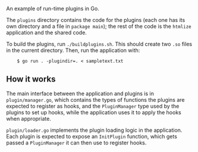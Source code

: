 An example of run-time plugins in Go.

The `plugins` directory contains the code for the plugins (each one has its
own directory and a file in `package main`); the rest of the code is the
`htmlize` application and the shared code.

To build the plugins, run `./buildplugins.sh`. This should create two `.so`
files in the current directory. Then, run the application with:

		$ go run . -plugindir=. < sampletext.txt

## How it works

The main interface between the application and plugins is in
`plugin/manager.go`, which contains the types of functions the plugins are
expected to register as hooks, and the `PluginManager` type used by the plugins
to set up hooks, while the application uses it to apply the hooks when
appropriate.

`plugin/loader.go` implements the plugin loading logic in the application. Each
plugin is expected to expose an `InitPlugin` function, which gets passed a
`PluginManager` it can then use to register hooks.
